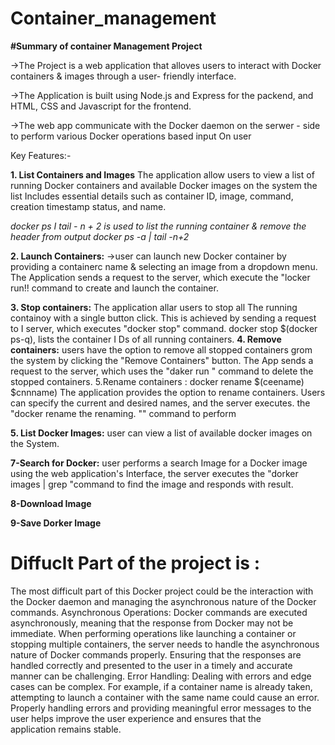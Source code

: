 # Container_management
**#Summary of container Management Project**

->The Project is a web application that alloves users to interact with Docker containers & images through a user- friendly interface.

->The Application is built using Node.js and Express for the packend, and HTML, CSS and Javascript for the frontend.

->The web app communicate with the Docker daemon on the serwer - side to perform various Docker operations based input On user

Key Features:-


**1. List Containers and Images**
The application allow users to view a list of running Docker containers and available Docker images on the system the list Includes essential details such as container ID, image, command, creation timestamp status, and name.
   
*docker ps I tail - n + 2 is used to list the running container & remove the header from output docker ps -a | tail -n+2*


**2. Launch Containers:**
→user can launch new Docker container by providing a containerc name & selecting an image from a dropdown menu.
The Application sends a request to the server, which execute the "locker run!! command to create and launch the container.

**3. Stop containers:**
The application allar users to stop all The running containoy with a single button click.
This is achieved by sending a request to I server, which executes "docker stop" command.
docker stop $(docker ps-q), lists the container I Ds of all running containers.
**4. Remove containers:**
users have the option to remove all stopped containers grom the system by clicking the "Remove Containers" button. 
The App sends a request to the server, which uses the "daker run " command to delete the stopped containers.
5.Rename containers : docker rename $(ceename) $cnnname)
The application provides the option to rename containers. Users can specify the current and desired names, and the server executes. the "docker rename the renaming. "" command to perform

**5. List Docker Images:**
   user can view a list of available docker images on the System.

   
**7-Search for Docker:**
user performs a search Image for a Docker image using the web application's Interface, the server executes the
"dorker images | grep "command to find the image and responds with result.

**8-Download Image**

**9-Save Dorker Image**

  # Diffuclt Part of the project is :
The most difficult part of this Docker project could be the interaction with the Docker daemon and managing the asynchronous nature of the Docker commands.
Asynchronous Operations: Docker commands are executed asynchronously, meaning that the response from Docker may not be immediate. When performing operations like launching a container or stopping multiple containers, the server needs to handle the asynchronous nature of Docker commands properly. Ensuring that the responses are handled correctly and presented to the user in a timely and accurate manner can be challenging.
Error Handling: Dealing with errors and edge cases can be complex. For example, if a container name is already taken, attempting to launch a container with the same name could cause an error. Properly handling errors and providing meaningful error messages to the user helps improve the user experience and ensures that the application remains stable.

 
